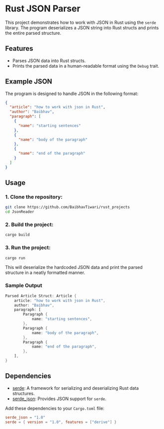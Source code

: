 # Rust JSON Parser

This project demonstrates how to work with JSON in Rust using the `serde` library. The program deserializes a JSON string into Rust structs and prints the entire parsed structure.

## Features

- Parses JSON data into Rust structs.
- Prints the parsed data in a human-readable format using the `Debug` trait.

## Example JSON

The program is designed to handle JSON in the following format:

```json
{
  "article": "how to work with json in Rust",
  "author": "Baibhav",
  "paragraph": [
    {
      "name": "starting sentences"
    },
    {
      "name": "body of the paragraph"
    },
    {
      "name": "end of the paragraph"
    }
  ]
}
```

## Usage

### 1. Clone the repository:
```bash
git clone https://github.com/BaibhavTiwari/rust_projects
cd JsonReader
```

### 2. Build the project:
```bash
cargo build
```

### 3. Run the project:
```bash
cargo run
```

This will deserialize the hardcoded JSON data and print the parsed structure in a neatly formatted manner.

### Sample Output

```rust
Parsed Article Struct: Article {
    article: "how to work with json in Rust",
    author: "Baibhav",
    paragraph: [
        Paragraph {
            name: "starting sentences",
        },
        Paragraph {
            name: "body of the paragraph",
        },
        Paragraph {
            name: "end of the paragraph",
        },
    ],
}
```

## Dependencies

- [serde](https://crates.io/crates/serde): A framework for serializing and deserializing Rust data structures.
- [serde_json](https://crates.io/crates/serde_json): Provides JSON support for `serde`.

Add these dependencies to your `Cargo.toml` file:

```toml
serde_json = "1.0"
serde = { version = "1.0", features = ["derive"] }
```

